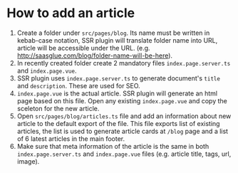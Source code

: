 # How to add an article

1. Create a folder under `src/pages/blog`. Its name must be written in kebab-case notation, SSR plugin will translate folder name into URL, article will be accessible under the URL. (e.g. http://saasglue.com/blog/folder-name-will-be-here).
2. In recently created folder create 2 mandatory files `index.page.server.ts` and `index.page.vue`.
3. SSR plugin uses `index.page.server.ts` to generate document's `title` and `description`. These are used for SEO.
4. `index.page.vue` is the actual article. SSR plugin will generate an html page based on this file. Open any existing `index.page.vue` and copy the sceleton for the new article.
5. Open `src/pages/blog/articles.ts` file and add an information about new article to the default export of the file. This file exports list of existing articles, the list is used to generate article cards at `/blog` page and a list of 6 latest articles in the main footer.
6. Make sure that meta information of the article is the same in both `index.page.server.ts` and `index.page.vue` files (e.g. article title, tags, url, image).
